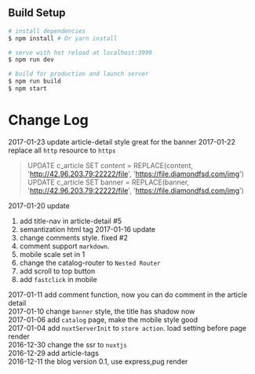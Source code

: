 ## Build Setup

``` bash
# install dependencies
$ npm install # Or yarn install

# serve with hot reload at localhost:3999
$ npm run dev

# build for production and launch server
$ npm run build
$ npm start

```

# Change Log
2017-01-23 update article-detail style great for the banner 
2017-01-22 replace all `http` resource to `https`  
> UPDATE c_article SET content = REPLACE(content, 'http://42.96.203.79:22222/file', 'https://file.diamondfsd.com/img')
> UPDATE c_article SET banner = REPLACE(banner, 'http://42.96.203.79:22222/file', 'https://file.diamondfsd.com/img')

2017-01-20 update   
  1. add title-nav in article-detail #5
  2. semantization html tag
2017-01-16 update
  1. change comments style.  fixed #2
  2. comment support `markdown`.   
  3. mobile scale set in 1
  4. change the catalog-router to `Nested Router`
  5. add scroll to top button
  6. add `fastclick` in mobile

2017-01-11  add comment function, now you can do comment in the article detail   
2017-01-10  change `banner` style, the title has shadow now   
2017-01-06  add `catalog` page, make the mobile style good   
2017-01-04  add `nuxtServerInit` to `store action`. load setting before page render   
2016-12-30  change the ssr to `nuxtjs`   
2016-12-29  add article-tags   
2016-12-11  the blog version 0.1, use express,pug render   
